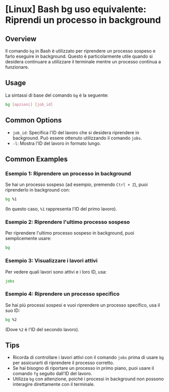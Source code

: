 # [Linux] Bash bg uso equivalente: Riprendi un processo in background

## Overview
Il comando `bg` in Bash è utilizzato per riprendere un processo sospeso e farlo eseguire in background. Questo è particolarmente utile quando si desidera continuare a utilizzare il terminale mentre un processo continua a funzionare.

## Usage
La sintassi di base del comando `bg` è la seguente:

```bash
bg [opzioni] [job_id]
```

## Common Options
- `job_id`: Specifica l'ID del lavoro che si desidera riprendere in background. Può essere ottenuto utilizzando il comando `jobs`.
- `-l`: Mostra l'ID del lavoro in formato lungo.

## Common Examples

### Esempio 1: Riprendere un processo in background
Se hai un processo sospeso (ad esempio, premendo `Ctrl + Z`), puoi riprenderlo in background con:

```bash
bg %1
```
(In questo caso, `%1` rappresenta l'ID del primo lavoro).

### Esempio 2: Riprendere l'ultimo processo sospeso
Per riprendere l'ultimo processo sospeso in background, puoi semplicemente usare:

```bash
bg
```

### Esempio 3: Visualizzare i lavori attivi
Per vedere quali lavori sono attivi e i loro ID, usa:

```bash
jobs
```

### Esempio 4: Riprendere un processo specifico
Se hai più processi sospesi e vuoi riprendere un processo specifico, usa il suo ID:

```bash
bg %2
```
(Dove `%2` è l'ID del secondo lavoro).

## Tips
- Ricorda di controllare i lavori attivi con il comando `jobs` prima di usare `bg` per assicurarti di riprendere il processo corretto.
- Se hai bisogno di riportare un processo in primo piano, puoi usare il comando `fg` seguito dall'ID del lavoro.
- Utilizza `bg` con attenzione, poiché i processi in background non possono interagire direttamente con il terminale.